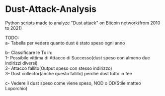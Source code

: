 # Dust-Attack-Analysis
Python scripts made to analyze "Dust attack" on Bitcoin network(from 2010 to 2021)

TODO: \
  a- Tabella per vedere quanto dust è stato speso ogni anno
  
  b- Classificare le Tx in:\
        1- Possibile vittima di Attacco di Successo(dust speso con almeno due indirizzi diversi)\
        2- Attacco fallito(Output speso con stesso indirizzo)\
        3- Dust collector(anche questo fallito) perchè dust tutto in fee
  
  c- Vedere il dust speso come viene speso, NOD o OD(Stile matteo Loporchio)
